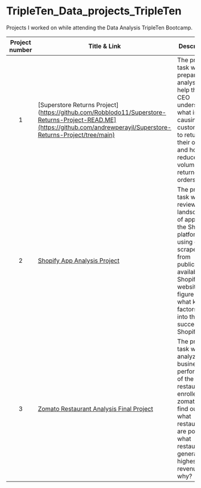 # TripleTen_Data_projects_TripleTen
Projects I worked on while attending the Data Analysis TripleTen Bootcamp.


| Project number | Title & Link | Description | 
| :-----------: | ----------- |----------- |
| 1 | [Superstore Returns Project](https://github.com/Robblodo11/Superstore-Returns-Project-READ.ME](https://github.com/andrewperayil/Superstore-Returns-Project/tree/main) | The project task was to prepare an analysis to help the CEO understand what is causing customers to return their orders and how to reduce the volume of returned orders. |
| 2 | [Shopify App Analysis Project](https://github.com/Robblodo11/Shopify-App-Analysis-Project) | The project task was to review the landscape of apps on the Shopify platform, using data scraped from publicly available Shopify websites, to figure out what key factors play into the success of a Shopify app. |
| 3 | [Zomato Restaurant Analysis Final Project ](https://github.com/Robblodo11/Zomato-Restaurant-Analysis-Project) | The project task was to analyze the business performance of the restaurants enrolled with zomato to find out what restaurants are popular, what restaurants generate the highest revenue and why? |
